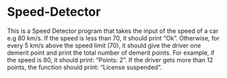 # Speed-Detector
This is a Speed Detector program that takes the input of the speed of a car e.g 80 km/s. 
If the speed is less than 70, it should print “Ok”. 
Otherwise, for every 5 km/s above the speed limit (70), 
it should give the driver one demerit point and print the total number of demerit points.
For example, if the speed is 80, it should print: “Points: 2”. 
If the driver gets more than 12 points, the function should print: “License suspended”.

